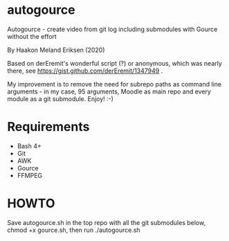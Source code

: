 # autogource
Autogource - create video from git log including submodules with Gource without the effort

By Haakon Meland Eriksen (2020)

Based on derEremit's wonderful script (?) or anonymous, which was nearly there, see https://gist.github.com/derEremit/1347949 .

My improvement is to remove the need for subrepo paths as command line arguments - in my case, 95 arguments, Moodle as main repo and every module as a git submodule. Enjoy! :-)

# Requirements
- Bash 4+
- Git
- AWK
- Gource
- FFMPEG

# HOWTO
Save autogource.sh in the top repo with all the git submodules below, chmod +x gource.sh, then run ./autogource.sh

